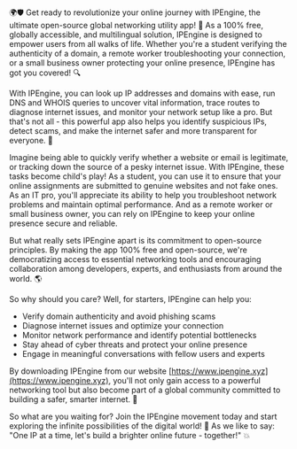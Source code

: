 🌍🛡️ Get ready to revolutionize your online journey with IPEngine, the ultimate open-source global networking utility app! 🚀 As a 100% free, globally accessible, and multilingual solution, IPEngine is designed to empower users from all walks of life. Whether you're a student verifying the authenticity of a domain, a remote worker troubleshooting your connection, or a small business owner protecting your online presence, IPEngine has got you covered! 🔍

With IPEngine, you can look up IP addresses and domains with ease, run DNS and WHOIS queries to uncover vital information, trace routes to diagnose internet issues, and monitor your network setup like a pro. But that's not all - this powerful app also helps you identify suspicious IPs, detect scams, and make the internet safer and more transparent for everyone. 📡

Imagine being able to quickly verify whether a website or email is legitimate, or tracking down the source of a pesky internet issue. With IPEngine, these tasks become child's play! As a student, you can use it to ensure that your online assignments are submitted to genuine websites and not fake ones. As an IT pro, you'll appreciate its ability to help you troubleshoot network problems and maintain optimal performance. And as a remote worker or small business owner, you can rely on IPEngine to keep your online presence secure and reliable.

But what really sets IPEngine apart is its commitment to open-source principles. By making the app 100% free and open-source, we're democratizing access to essential networking tools and encouraging collaboration among developers, experts, and enthusiasts from around the world. 🌎

So why should you care? Well, for starters, IPEngine can help you:

* Verify domain authenticity and avoid phishing scams
* Diagnose internet issues and optimize your connection
* Monitor network performance and identify potential bottlenecks
* Stay ahead of cyber threats and protect your online presence
* Engage in meaningful conversations with fellow users and experts

By downloading IPEngine from our website [https://www.ipengine.xyz](https://www.ipengine.xyz), you'll not only gain access to a powerful networking tool but also become part of a global community committed to building a safer, smarter internet. 🌟

So what are you waiting for? Join the IPEngine movement today and start exploring the infinite possibilities of the digital world! 🚀 As we like to say: "One IP at a time, let's build a brighter online future - together!" 💥